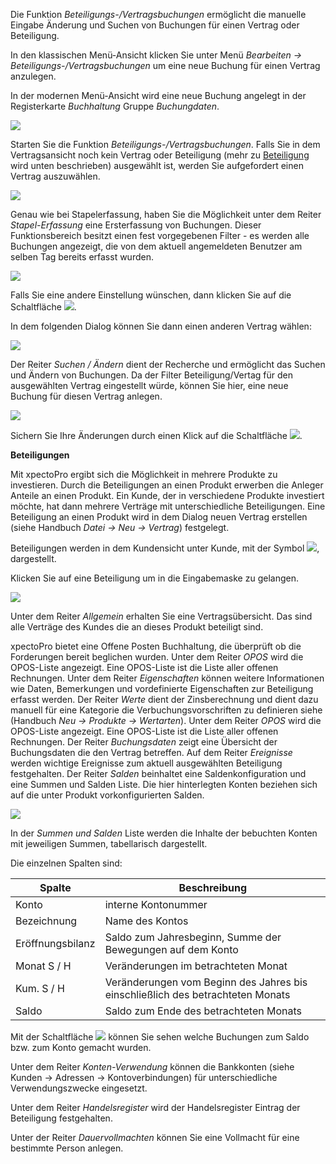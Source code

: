 Die Funktion *Beteiligungs-/Vertragsbuchungen* ermöglicht die manuelle Eingabe Änderung und Suchen von  Buchungen für einen Vertrag oder Beteiligung.

In den klassischen Menü-Ansicht klicken Sie unter Menü *Bearbeiten → Beteiligungs-/Vertragsbuchungen* um eine neue Buchung für einen Vertrag anzulegen.

In der modernen Menü-Ansicht wird eine neue Buchung angelegt in der Registerkarte *Buchhaltung* Gruppe *Buchungdaten*.

![](http://xpecto.github.io/docs/img/img_1461686191068.png)

Starten Sie die Funktion *Beteiligungs-/Vertragsbuchungen*. Falls Sie in dem Vertragsansicht noch kein Vertrag oder Beteiligung (mehr zu [Beteiligung](#id3) wird unten beschrieben) ausgewählt ist, werden Sie aufgefordert einen Vertrag auszuwählen.

![](http://xpecto.github.io/docs/img/img_1439988459598.png)

Genau wie bei Stapelerfassung, haben Sie die Möglichkeit unter dem Reiter *Stapel-Erfassung* eine Ersterfassung von Buchungen. Dieser Funktionsbereich besitzt einen fest vorgegebenen Filter - es werden alle Buchungen angezeigt, die von dem aktuell angemeldeten Benutzer am selben Tag bereits erfasst wurden.

![](http://xpecto.github.io/docs/img/img_1461686685179.png)


Falls Sie eine andere Einstellung wünschen, dann klicken Sie auf die Schaltfläche ![](http://xpecto.github.io/docs/img/img_1439992255614.png).

In dem folgenden Dialog können Sie dann einen anderen Vertrag wählen:

![](http://xpecto.github.io/docs/img/img_1461686722405.png)

Der Reiter *Suchen / Ändern* dient der Recherche und ermöglicht das Suchen und Ändern von Buchungen. Da der Filter Beteiligung/Vertag für den ausgewählten Vertrag eingestellt würde, können Sie hier, eine neue Buchung für diesen Vertrag anlegen. 

![](http://xpecto.github.io/docs/img/img_1461687440018.png)

Sichern Sie Ihre Änderungen durch einen Klick auf die Schaltfläche ![](http://xpecto.github.io/docs/img/img_1439804594653.png). 

<a id="id3">**Beteiligungen**</a>

Mit xpectoPro ergibt sich die Möglichkeit in mehrere Produkte zu investieren. Durch die Beteiligungen an einen Produkt erwerben die Anleger Anteile an einen Produkt. Ein Kunde, der in verschiedene Produkte investiert möchte, hat dann mehrere Verträge mit unterschiedliche Beteiligungen. 
Eine Beteiligung an einen Produkt wird in dem Dialog neuen Vertrag erstellen (siehe Handbuch *Datei → Neu → Vertrag*) festgelegt.

Beteiligungen werden in dem Kundensicht unter Kunde, mit der Symbol ![](http://xpecto.github.io/docs/img/img_1461687665304.png), dargestellt.  

Klicken Sie auf eine Beteiligung um in die Eingabemaske zu gelangen.

![](http://xpecto.github.io/docs/img/img_1461687574081.png)

Unter dem Reiter *Allgemein* erhalten Sie eine Vertragsübersicht. Das sind alle Verträge des Kundes die an dieses Produkt beteiligt sind.

xpectoPro bietet eine Offene Posten Buchhaltung, die überprüft ob die Forderungen bereit beglichen wurden. Unter dem Reiter *OPOS* wird die OPOS-Liste angezeigt. Eine OPOS-Liste ist die Liste aller offenen Rechnungen. 
Unter dem Reiter *Eigenschaften* können weitere Informationen wie Daten, Bemerkungen und vordefinierte Eigenschaften zur Beteiligung erfasst werden.
 Der Reiter *Werte* dient der Zinsberechnung und dient dazu manuell für eine Kategorie die Verbuchungsvorschriften zu definieren siehe (Handbuch *Neu → Produkte → Wertarten*).
 Unter dem Reiter *OPOS* wird die OPOS-Liste angezeigt. Eine OPOS-Liste ist die Liste aller offenen Rechnungen.
Der Reiter *Buchungsdaten* zeigt eine Übersicht der Buchungsdaten die den Vertrag betreffen.
Auf dem Reiter *Ereignisse* werden wichtige Ereignisse zum aktuell ausgewählten Beteiligung festgehalten. 
Der Reiter *Salden* beinhaltet eine Saldenkonfiguration und eine Summen und Salden Liste. Die hier hinterlegten Konten beziehen sich auf die unter Produkt vorkonfigurierten Salden.

![](http://xpecto.github.io/docs/img/img_1461688325074.png)

In der *Summen und Salden* Liste werden die Inhalte der bebuchten Konten mit jeweiligen Summen, tabellarisch dargestellt.

Die einzelnen Spalten sind:

|Spalte| Beschreibung|
|----|----|
|Konto |interne Kontonummer|
|Bezeichnung|Name des Kontos|
|Eröffnungsbilanz|Saldo zum Jahresbeginn, Summe der Bewegungen auf dem Konto|
|Monat S / H |Veränderungen im betrachteten Monat|
|Kum. S / H |Veränderungen vom Beginn des Jahres bis einschließlich des betrachteten Monats|
|Saldo|Saldo zum Ende des betrachteten Monats|

Mit der Schaltfläche ![](http://xpecto.github.io/docs/img/img_1461688384792.png) können Sie sehen welche Buchungen zum Saldo bzw. zum Konto gemacht wurden.

Unter dem Reiter *Konten-Verwendung* können die Bankkonten (siehe Kunden → Adressen → Kontoverbindungen) für unterschiedliche Verwendungszwecke eingesetzt.

Unter dem Reiter *Handelsregister* wird der Handelsregister Eintrag der Beteiligung festgehalten.

Unter der Reiter *Dauervollmachten* können Sie eine Vollmacht für eine bestimmte Person anlegen.
